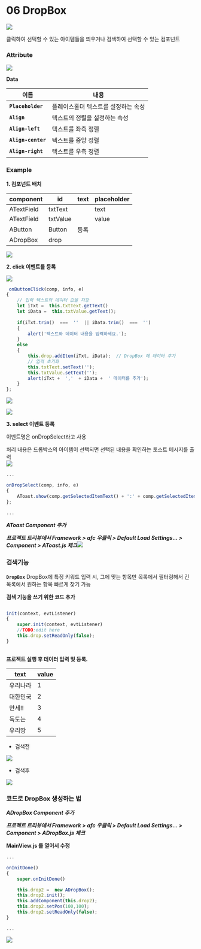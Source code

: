 # 06  DropBox

![](https://wikidocs.net/images/page/24712/dropBox.png)



클릭하여 선택할 수 있는 아이템들을 띄우거나 검색하여 선택할 수 있는 컴포넌트

### Attribute

![](https://wikidocs.net/images/page/24712/db_Attribute.png)

**Data**

| 이름                 | 내용                  |
| ------------------ | ------------------- |
| **`Placeholder`**  | 플레이스홀더 텍스트를 설정하는 속성 |
| **`Align`**        | 텍스트의 정렬을 설정하는 속성    |
| **`Align-left`**   | 텍스트를 좌측 정렬          |
| **`Align-center`** | 텍스트를 중앙 정렬          |
| **`Align-right`**  | 텍스트를 우측 정렬          |

### Example

**1. 컴포넌트 배치**

| component  | id       | text | placeholder |
| ---------- | -------- | ---- | ----------- |
| ATextField | txtText  |      | text        |
| ATextField | txtValue |      | value       |
| AButton    | Button   | 등록   |             |
| ADropBox   | drop     |      |             |

![](https://wikidocs.net/images/page/24712/dp_screen2.png)

**2. click 이벤트를 등록**

![](https://wikidocs.net/images/page/24712/db_regi.png)

```javascript
 onButtonClick(comp, info, e)
{
	// 입력 텍스트와 데이터 값을 저장
	let iTxt =  this.txtText.getText()
	let	iData =  this.txtValue.getText();
		
	if(iTxt.trim()  ===  ''  || iData.trim()  ===  '')
	{
		alert('텍스트와 데이터 내용을 입력하세요.');
	}
	else
	{
		this.drop.addItem(iTxt, iData);  // DropBox 에 데이터 추가
		// 입력 초기화
		this.txtText.setText('');
		this.txtValue.setText('');
		alert(iTxt +  ','  + iData +  ' 데이터를 추가');
	}
};  
```

![](https://wikidocs.net/images/page/24712/dp_test3.png)

![](https://wikidocs.net/images/page/24712/db_test2.png)

**3. select 이벤트 등록**

이벤트명은 onDropSelect라고 사용

처리 내용은 드롭박스의 아이템이 선택되면 선택된 내용을 확인하는 토스트 메시지를 출력\
![](https://wikidocs.net/images/page/24712/db_select.png)

```javascript
...

onDropSelect(comp, info, e) 
{ 
    AToast.show(comp.getSelectedItemText() + ':' + comp.getSelectedItemData());    
};
 
...
```

_**AToast Component 추가**_

_**프로젝트 트리뷰에서 Framework > afc 우클릭 > Default Load Settings... > Component > AToast.js 체크**_![](https://wikidocs.net/images/page/24712/dp_test_suc.png)

### 검색기능

**`DropBox`** DropBox에 특정 키워드 입력 시, 그에 맞는 항목만 목록에서 필터링해서 긴 목록에서 원하는 항목 빠르게 찾기 가능

**검색 기능을 쓰기 위한 코드 추가**

```javascript

init(context, evtListener)
{
	super.init(context, evtListener)
	//TODO:edit here
	this.drop.setReadOnly(false);
}
 
```

**프로젝트 실행 후 데이터 입력 및 등록.**

| text | value |
| ---- | ----- |
| 우리나라 | 1     |
| 대한민국 | 2     |
| 만세!! | 3     |
| 독도는  | 4     |
| 우리땅  | 5     |

* 검색전

![](https://wikidocs.net/images/page/24712/db_search_before.png)

* 검색후

![](https://wikidocs.net/images/page/24712/db_search_after.png)

### 코드로 DropBox 생성하는 법

_**ADropBox Component 추가**_

_**프로젝트 트리뷰에서 Framework > afc 우클릭 > Default Load Settings... > Component > ADropBox.js 체크**_

**MainView.js 를 열어서 수정**

```javascript
...

onInitDone()
{
	super.onInitDone()

	this.drop2 =  new ADropBox();
	this.drop2.init();
	this.addComponent(this.drop2);
	this.drop2.setPos(100,100);
	this.drop2.setReadOnly(false);
}

...
```

![](https://wikidocs.net/images/page/24712/dp_new.png)
